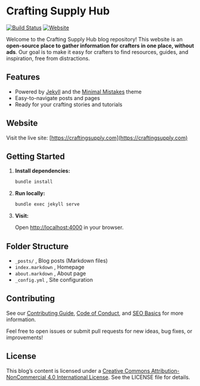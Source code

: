 # Crafting Supply Hub

[![Build Status](https://github.com/JulyJ/craftingsupply/actions/workflows/main.yml/badge.svg)](https://github.com/JulyJ/craftingsupply/actions)
[![Website](https://img.shields.io/badge/website-online-brightgreen)](https://craftingsupply.com)

Welcome to the Crafting Supply Hub blog repository! This website is an **open-source place to gather information for crafters in one place, without ads**. Our goal is to make it easy for crafters to find resources, guides, and inspiration, free from distractions.

## Features

- Powered by [Jekyll](https://jekyllrb.com/) and the [Minimal Mistakes](https://mmistakes.github.io/minimal-mistakes/) theme
- Easy-to-navigate posts and pages
- Ready for your crafting stories and tutorials

## Website

Visit the live site: [https://craftingsupply.com](https://craftingsupply.com)

## Getting Started

1. **Install dependencies:**

   ```sh
   bundle install
   ```

2. **Run locally:**

   ```sh
   bundle exec jekyll serve
   ```

3. **Visit:**

   Open [http://localhost:4000](http://localhost:4000) in your browser.

## Folder Structure

- `_posts/` , Blog posts (Markdown files)
- `index.markdown` , Homepage
- `about.markdown` , About page
- `_config.yml` , Site configuration

## Contributing

See our [Contributing Guide](CONTRIBUTING.md), [Code of Conduct](CODE_OF_CONDUCT.md), and [SEO Basics](SEO.md) for more information.

Feel free to open issues or submit pull requests for new ideas, bug fixes, or improvements!

## License

This blog’s content is licensed under a [Creative Commons Attribution-NonCommercial 4.0 International License](https://creativecommons.org/licenses/by-nc/4.0/). See the LICENSE file for details.
